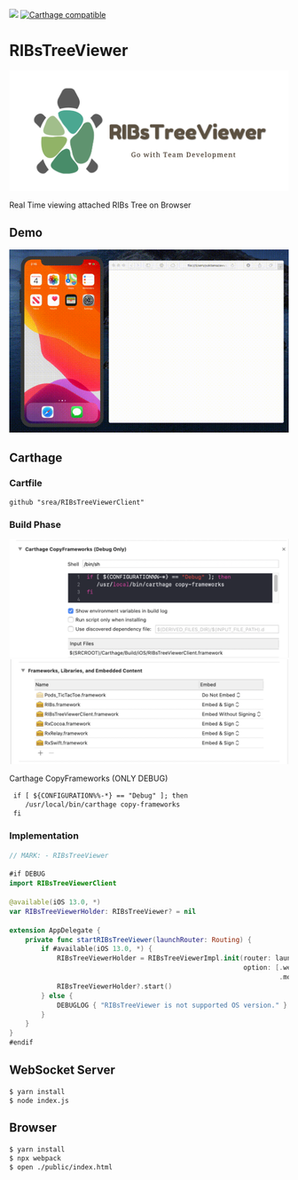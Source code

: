 ![](https://img.shields.io/github/license/srea/RIBsTreeViewerClient.svg) 
[![Carthage compatible](https://img.shields.io/badge/Carthage-compatible-4BC51D.svg?style=flat)](https://github.com/Carthage/Carthage)
# RIBsTreeViewer

![](./docs/logo.png)  

Real Time viewing attached RIBs Tree on Browser

## Demo

![](./docs/demo.gif)  

## Carthage

### Cartfile

```shell
github "srea/RIBsTreeViewerClient"
```

### Build Phase

![](./docs/Carthage_BuildPhase.png)  
![](./docs/Carthage_Embedded.png)

Carthage CopyFrameworks (ONLY DEBUG)

```shell
 if [ ${CONFIGURATION%%-*} == "Debug" ]; then
    /usr/local/bin/carthage copy-frameworks
 fi
```

### Implementation

```swift
// MARK: - RIBsTreeViewer

#if DEBUG
import RIBsTreeViewerClient

@available(iOS 13.0, *)
var RIBsTreeViewerHolder: RIBsTreeViewer? = nil

extension AppDelegate {
    private func startRIBsTreeViewer(launchRouter: Routing) {
        if #available(iOS 13.0, *) {
            RIBsTreeViewerHolder = RIBsTreeViewerImpl.init(router: launchRouter,
                                                           option: [.webSocketURL: "ws://0.0.0.0:8080",
                                                                    .monitoringInterval: 1000]])
            RIBsTreeViewerHolder?.start()
        } else {
            DEBUGLOG { "RIBsTreeViewer is not supported OS version." }
        }
    }
}
#endif
```

## WebSocket Server

```shell
$ yarn install
$ node index.js
```

## Browser

```shell
$ yarn install
$ npx webpack
$ open ./public/index.html
```
